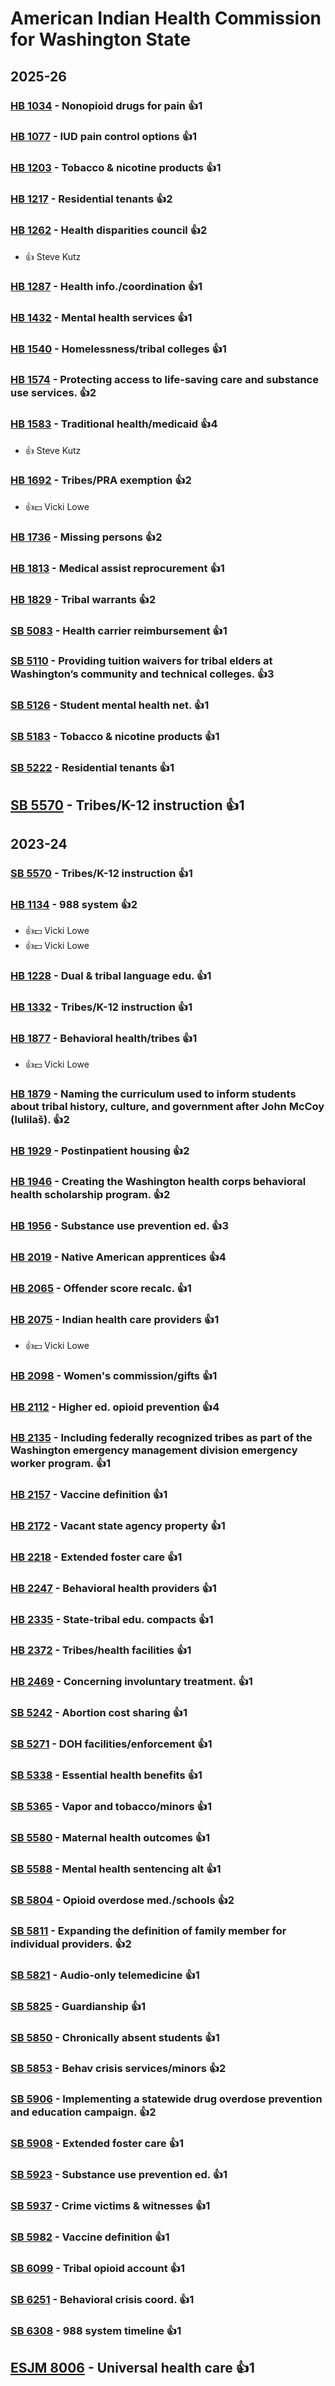 # American Indian Health Commission for Washington State
## 2025-26

### [HB 1034](/bill/2025-26/hb/1034/) - Nonopioid drugs for pain 👍1  

### [HB 1077](/bill/2025-26/hb/1077/) - IUD pain control options 👍1  

### [HB 1203](/bill/2025-26/hb/1203/) - Tobacco & nicotine products 👍1  

### [HB 1217](/bill/2025-26/hb/1217/) - Residential tenants 👍2  

### [HB 1262](/bill/2025-26/hb/1262/) - Health disparities council 👍2  
* 👍 Steve Kutz

### [HB 1287](/bill/2025-26/hb/1287/) - Health info./coordination 👍1  

### [HB 1432](/bill/2025-26/hb/1432/) - Mental health services 👍1  

### [HB 1540](/bill/2025-26/hb/1540/) - Homelessness/tribal colleges 👍1  

### [HB 1574](/bill/2025-26/hb/1574/) - Protecting access to life-saving care and substance use services. 👍2  

### [HB 1583](/bill/2025-26/hb/1583/) - Traditional health/medicaid 👍4  
* 👍 Steve Kutz

### [HB 1692](/bill/2025-26/hb/1692/) - Tribes/PRA exemption 👍2  
* 👍💵 Vicki Lowe

### [HB 1736](/bill/2025-26/hb/1736/) - Missing persons 👍2  

### [HB 1813](/bill/2025-26/hb/1813/) - Medical assist reprocurement 👍1  

### [HB 1829](/bill/2025-26/hb/1829/) - Tribal warrants 👍2  

### [SB 5083](/bill/2025-26/sb/5083/) - Health carrier reimbursement 👍1  

### [SB 5110](/bill/2025-26/sb/5110/) - Providing tuition waivers for tribal elders at Washington’s community and technical colleges. 👍3  

### [SB 5126](/bill/2025-26/sb/5126/) - Student mental health net. 👍1  

### [SB 5183](/bill/2025-26/sb/5183/) - Tobacco & nicotine products 👍1  

### [SB 5222](/bill/2025-26/sb/5222/) - Residential tenants 👍1  

## [SB 5570](/bill/2025-26/sb/5570/) - Tribes/K-12 instruction 👍1  

## 2023-24

### [SB 5570](/bill/2023-24/sb/5570/) - Tribes/K-12 instruction 👍1  

### [HB 1134](/bill/2023-24/hb/1134/) - 988 system 👍2  
* 👍💵 Vicki Lowe
* 👍💵 Vicki Lowe

### [HB 1228](/bill/2023-24/hb/1228/) - Dual & tribal language edu. 👍1  

### [HB 1332](/bill/2023-24/hb/1332/) - Tribes/K-12 instruction 👍1  

### [HB 1877](/bill/2023-24/hb/1877/) - Behavioral health/tribes 👍1  
* 👍💵 Vicki Lowe

### [HB 1879](/bill/2023-24/hb/1879/) - Naming the curriculum used to inform students about tribal history, culture, and government after John McCoy (lulilaš). 👍2  

### [HB 1929](/bill/2023-24/hb/1929/) - Postinpatient housing 👍2  

### [HB 1946](/bill/2023-24/hb/1946/) - Creating the Washington health corps behavioral health scholarship program. 👍2  

### [HB 1956](/bill/2023-24/hb/1956/) - Substance use prevention ed. 👍3  

### [HB 2019](/bill/2023-24/hb/2019/) - Native American apprentices 👍4  

### [HB 2065](/bill/2023-24/hb/2065/) - Offender score recalc. 👍1  

### [HB 2075](/bill/2023-24/hb/2075/) - Indian health care providers 👍1  
* 👍💵 Vicki Lowe

### [HB 2098](/bill/2023-24/hb/2098/) - Women's commission/gifts 👍1  

### [HB 2112](/bill/2023-24/hb/2112/) - Higher ed. opioid prevention 👍4  

### [HB 2135](/bill/2023-24/hb/2135/) - Including federally recognized tribes as part of the Washington emergency management division emergency worker program. 👍1  

### [HB 2157](/bill/2023-24/hb/2157/) - Vaccine definition 👍1  

### [HB 2172](/bill/2023-24/hb/2172/) - Vacant state agency property 👍1  

### [HB 2218](/bill/2023-24/hb/2218/) - Extended foster care 👍1  

### [HB 2247](/bill/2023-24/hb/2247/) - Behavioral health providers 👍1  

### [HB 2335](/bill/2023-24/hb/2335/) - State-tribal edu. compacts 👍1  

### [HB 2372](/bill/2023-24/hb/2372/) - Tribes/health facilities 👍1  

### [HB 2469](/bill/2023-24/hb/2469/) - Concerning involuntary treatment. 👍1  

### [SB 5242](/bill/2023-24/sb/5242/) - Abortion cost sharing 👍1  

### [SB 5271](/bill/2023-24/sb/5271/) - DOH facilities/enforcement 👍1  

### [SB 5338](/bill/2023-24/sb/5338/) - Essential health benefits 👍1  

### [SB 5365](/bill/2023-24/sb/5365/) - Vapor and tobacco/minors 👍1  

### [SB 5580](/bill/2023-24/sb/5580/) - Maternal health outcomes 👍1  

### [SB 5588](/bill/2023-24/sb/5588/) - Mental health sentencing alt 👍1  

### [SB 5804](/bill/2023-24/sb/5804/) - Opioid overdose med./schools 👍2  

### [SB 5811](/bill/2023-24/sb/5811/) - Expanding the definition of family member for individual providers. 👍2  

### [SB 5821](/bill/2023-24/sb/5821/) - Audio-only telemedicine 👍1  

### [SB 5825](/bill/2023-24/sb/5825/) - Guardianship 👍1  

### [SB 5850](/bill/2023-24/sb/5850/) - Chronically absent students 👍1  

### [SB 5853](/bill/2023-24/sb/5853/) - Behav crisis services/minors 👍2  

### [SB 5906](/bill/2023-24/sb/5906/) - Implementing a statewide drug overdose prevention and education campaign. 👍2  

### [SB 5908](/bill/2023-24/sb/5908/) - Extended foster care 👍1  

### [SB 5923](/bill/2023-24/sb/5923/) - Substance use prevention ed. 👍1  

### [SB 5937](/bill/2023-24/sb/5937/) - Crime victims & witnesses 👍1  

### [SB 5982](/bill/2023-24/sb/5982/) - Vaccine definition 👍1  

### [SB 6099](/bill/2023-24/sb/6099/) - Tribal opioid account 👍1  

### [SB 6251](/bill/2023-24/sb/6251/) - Behavioral crisis coord. 👍1  

### [SB 6308](/bill/2023-24/sb/6308/) - 988 system timeline 👍1  

## [ESJM 8006](/bill/2023-24/esjm/8006/) - Universal health care 👍1  
